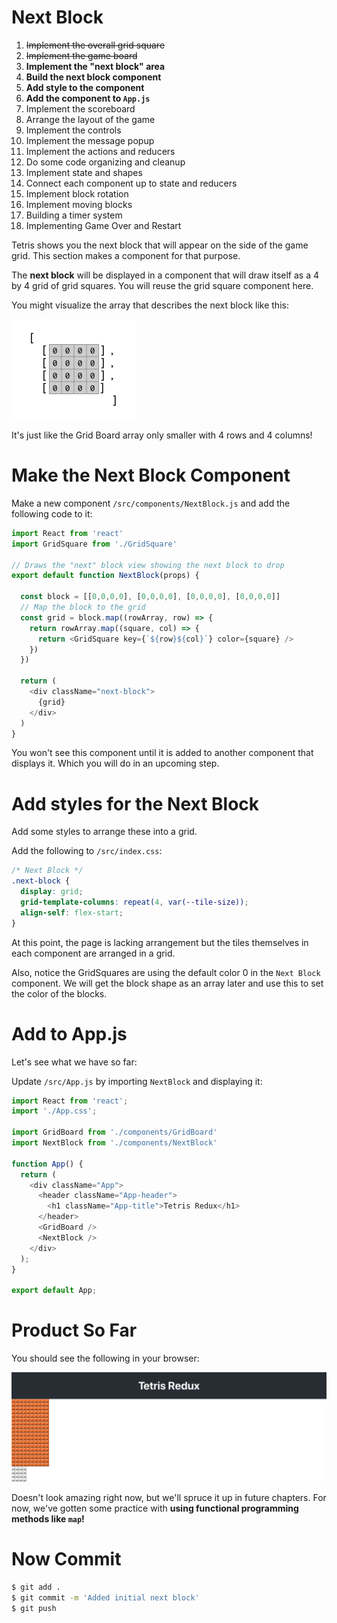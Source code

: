 # Next Block

1. ~~Implement the overall grid square~~
1. ~~Implement the game board~~
1. **Implement the "next block" area**
  1. **Build the next block component**
  1. **Add style to the component**
  1. **Add the component to `App.js`**
1. Implement the scoreboard
1. Arrange the layout of the game
1. Implement the controls
1. Implement the message popup
1. Implement the actions and reducers
1. Do some code organizing and cleanup
1. Implement state and shapes
1. Connect each component up to state and reducers
1. Implement block rotation
1. Implement moving blocks
1. Building a timer system
1. Implementing Game Over and Restart

Tetris shows you the next block that will appear on
the side of the game grid. This section makes a component for that purpose.

The **next block** will be displayed in a component that will draw itself as a 4 by 4 grid of grid squares. You will reuse the grid square component here.

You might visualize the array that describes the next block like this:

![Next-Block-Array](assets/Next-Block-Array.png)

It's just like the Grid Board array only smaller with 4 rows and 4 columns!

# Make the Next Block Component

Make a new component `/src/components/NextBlock.js` and add the following code to it:

```js
import React from 'react'
import GridSquare from './GridSquare'

// Draws the "next" block view showing the next block to drop
export default function NextBlock(props) {

  const block = [[0,0,0,0], [0,0,0,0], [0,0,0,0], [0,0,0,0]]
  // Map the block to the grid
  const grid = block.map((rowArray, row) => {
    return rowArray.map((square, col) => {
      return <GridSquare key={`${row}${col}`} color={square} />
    })
  })
  
  return (
    <div className="next-block">
      {grid}
    </div>
  )
}
```

You won't see this component until it is added to another component that displays it. Which you will do in an upcoming step. 

# Add styles for the Next Block

Add some styles to arrange these into a grid.

Add the following to `/src/index.css`:

```CSS
/* Next Block */
.next-block {
  display: grid;
  grid-template-columns: repeat(4, var(--tile-size));
  align-self: flex-start;
}
```

At this point, the page is lacking arrangement but the tiles themselves in each component are arranged in a grid.

Also, notice the GridSquares are using the default color 0 in the `Next Block` component. We will get the block shape as an array later and use this to set the color of the blocks.

# Add to App.js

Let's see what we have so far:

Update `/src/App.js` by importing `NextBlock` and displaying it:

```js
import React from 'react';
import './App.css';

import GridBoard from './components/GridBoard'
import NextBlock from './components/NextBlock'

function App() {
  return (
    <div className="App">
      <header className="App-header">
        <h1 className="App-title">Tetris Redux</h1>
      </header>
      <GridBoard />
      <NextBlock />
    </div>
  );
}

export default App;
```

# Product So Far

You should see the following in your browser:

![initial-next-block](assets/initial-next-block.png)

Doesn't look amazing right now, but we'll spruce it up in future chapters. For now, we've gotten some practice with **using functional programming methods like `map`!**

# Now Commit

```bash
$ git add .
$ git commit -m 'Added initial next block'
$ git push
```
